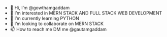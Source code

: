 - 👋 Hi, I’m @gowthamgaddam
- 👀 I’m interested in MERN STACK AND FULL STACK WEB DEVELOPMENT
- 🌱 I’m currently learning PYTHON
- 💞️ I’m looking to collaborate on MERN STACK
- 📫 How to reach me DM me @gautamgaddam

<!---
gowthamgaddam/gowthamgaddam is a ✨ special ✨ repository because its `README.md` (this file) appears on your GitHub profile.
You can click the Preview link to take a look at your changes.
--->
